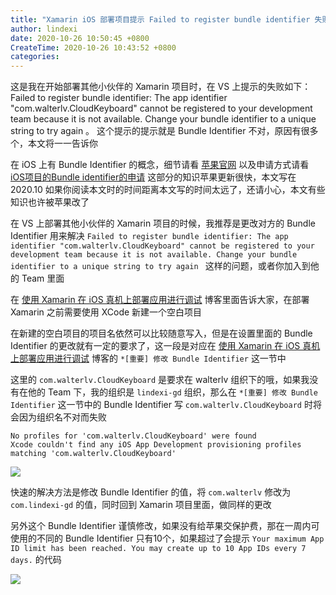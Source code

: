 ```yaml
---
title: "Xamarin iOS 部署项目提示 Failed to register bundle identifier 失败"
author: lindexi
date: 2020-10-26 10:50:45 +0800
CreateTime: 2020-10-26 10:43:52 +0800
categories: 
---
```


这是我在开始部署其他小伙伴的 Xamarin 项目时，在 VS 上提示的失败如下： Failed to register bundle identifier: The app identifier "com.walterlv.CloudKeyboard" cannot be registered to your development team because it is not available. Change your bundle identifier to a unique string to try again 。 这个提示的提示就是 Bundle Identifier 不对，原因有很多个，本文将一一告诉你

<!--more-->


<!-- 发布 -->

在 iOS 上有 Bundle Identifier 的概念，细节请看 [苹果官网](https://developer.apple.com/documentation/appstoreconnectapi/bundle_ids) 以及申请方式请看 [iOS项目的Bundle identifier的申请](https://www.jianshu.com/p/979f58f2b9e3) 这部分的知识苹果更新很快，本文写在 2020.10 如果你阅读本文时的时间距离本文写的时间太远了，还请小心，本文有些知识也许被苹果改了

在 VS 上部署其他小伙伴的 Xamarin 项目的时候，我推荐是更改对方的 Bundle Identifier 用来解决 `Failed to register bundle identifier: The app identifier "com.walterlv.CloudKeyboard" cannot be registered to your development team because it is not available. Change your bundle identifier to a unique string to try again ` 这样的问题，或者你加入到他的 Team 里面

在 [使用 Xamarin 在 iOS 真机上部署应用进行调试](https://blog.walterlv.com/post/deploy-and-debug-ios-app-using-xamarin.html) 博客里面告诉大家，在部署 Xamarin 之前需要使用 XCode 新建一个空白项目

在新建的空白项目的项目名依然可以比较随意写入，但是在设置里面的 Bundle Identifier 的更改就有一定的要求了，这一段是对应在 [使用 Xamarin 在 iOS 真机上部署应用进行调试](https://blog.walterlv.com/post/deploy-and-debug-ios-app-using-xamarin.html) 博客的 `*[重要] 修改 Bundle Identifier` 这一节中

这里的 `com.walterlv.CloudKeyboard` 是要求在 walterlv 组织下的哦，如果我没有在他的 Team 下，我的组织是 `lindexi-gd` 组织，那么在 `*[重要] 修改 Bundle Identifier` 这一节中的 Bundle Identifier 写  `com.walterlv.CloudKeyboard` 时将会因为组织名不对而失败

```
No profiles for 'com.walterlv.CloudKeyboard' were found
Xcode couldn't find any iOS App Development provisioning profiles matching 'com.walterlv.CloudKeyboard'
```

<!-- ![](image/Xamarin iOS 部署项目提示 Failed to register bundle identifier 失败/Xamarin iOS 部署项目提示 Failed to register bundle identifier 失败0.png) -->

![](http://image.acmx.xyz/lindexi%2F202010261043583843.jpg)

快速的解决方法是修改 Bundle Identifier 的值，将 `com.walterlv` 修改为 `com.lindexi-gd` 的值，同时回到 Xamarin 项目里面，做同样的更改

另外这个 Bundle Identifier 谨慎修改，如果没有给苹果交保护费，那在一周内可使用的不同的  Bundle Identifier 只有10个，如果超过了会提示 `Your maximum App ID limit has been reached. You may create up to 10 App IDs every 7 days.` 的代码

<!-- ![](image/Xamarin iOS 部署项目提示 Failed to register bundle identifier 失败/Xamarin iOS 部署项目提示 Failed to register bundle identifier 失败1.png) -->

![](http://image.acmx.xyz/lindexi%2F202010261048328031.jpg)

